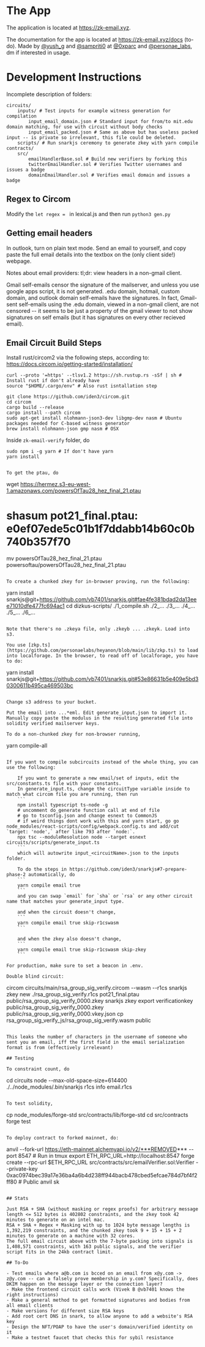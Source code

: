 # The App

The application is located at https://zk-email.xyz.

The documentation for the app is located at https://zk-email.xyz/docs (to-do). Made by [@yush_g](https://twitter.com/yush_g) and [@sampriti0](https://twitter.com/sampriti0) at [@0xparc](https://twitter.com/0xparc) and [@personae_labs](https://twitter.com/personae_labs), dm if interested in usage.

# Development Instructions

Incomplete description of folders:

```
circuits/
    inputs/ # Test inputs for example witness generation for compilation
        input_email_domain.json # Standard input for from/to mit.edu domain matching, for use with circuit without body checks
        input_email_packed.json # Same as above but has useless packed input -- is private so irrelevant, this file could be deleted.
    scripts/ # Run snarkjs ceremony to generate zkey with yarn compile
contracts/
    src/
        emailHandlerBase.sol # Build new verifiers by forking this
        twitterEmailHandler.sol # Verifies Twitter usernames and issues a badge
        domainEmailHandler.sol # Verifies email domain and issues a badge
```

## Regex to Circom

Modify the `let regex = ` in lexical.js and then run `python3 gen.py`

## Getting email headers

In outlook, turn on plain text mode. Send an email to yourself, and copy paste the full email details into the textbox on the (only client side!) webpage.

Notes about email providers: tl;dr: view headers in a non-gmail client.

Gmail self-emails censor the signature of the mailserver, and unless you use google apps script, it is not generated. .edu domain, hotmail, custom domain, and outlook domain self-emails have the signatures. In fact, Gmail-sent self-emails using the .edu domain, viewed in a non-gmail client, are not censored -- it seems to be just a property of the gmail viewer to not show signatures on self emails (but it has signatures on every other recieved email).

## Email Circuit Build Steps

Install rust/circom2 via the following steps, according to: https://docs.circom.io/getting-started/installation/

```
curl --proto '=https' --tlsv1.2 https://sh.rustup.rs -sSf | sh # Install rust if don't already have
source "$HOME/.cargo/env" # Also rust isntallation step

git clone https://github.com/iden3/circom.git
cd circom
cargo build --release
cargo install --path circom
sudo apt-get install nlohmann-json3-dev libgmp-dev nasm # Ubuntu packages needed for C-based witness generator
brew install nlohmann-json gmp nasm # OSX
```

Inside `zk-email-verify` folder, do

```
sudo npm i -g yarn # If don't have yarn
yarn install
```

```

To get the ptau, do

```
wget https://hermez.s3-eu-west-1.amazonaws.com/powersOfTau28_hez_final_21.ptau
# shasum pot21_final.ptau: e0ef07ede5c01b1f7ddabb14b60c0b740b357f70
mv powersOfTau28_hez_final_21.ptau powersoftau/powersOfTau28_hez_final_21.ptau
```

To create a chunked zkey for in-browser proving, run the following:

```
yarn install snarkjs@git+https://github.com/vb7401/snarkjs.git#fae4fe381bdad2da13eee71010dfe477fc694ac1
cd dizkus-scripts/
./1_compile.sh
./2_...
./3_...
./4_...
./5_...
./6_...
```

Note that there's no .zkeya file, only .zkeyb ... .zkeyk. Load into s3.

You use [zkp.ts](https://github.com/personaelabs/heyanon/blob/main/lib/zkp.ts) to load into localforage. In the browser, to read off of localforage, you have to do:

```
yarn install snarkjs@git+https://github.com/vb7401/snarkjs.git#53e86631b5e409e5bd30300611b495ca469503bc
```

Change s3 address to your bucket.

Put the email into ...*eml. Edit generate_input.json to import it. Manually copy paste the modulus in the resulting generated file into solidity verified mailserver keys.

To do a non-chunked zkey for non-browser running,

```
yarn compile-all
```

If you want to compile subcircuits instead of the whole thing, you can use the following:

    If you want to generate a new email/set of inputs, edit the src/constants.ts file with your constants.
    In generate_input.ts, change the circuitType variable inside to match what circom file you are running, then run
    ```
    npm install typescript ts-node -g
    # uncomment do_generate function call at end of file
    # go to tsconfig.json and change esnext to CommonJS
    # if weird things dont work with this and yarn start, go go node_modules/react-scripts/config/webpack.config.ts and add/cut `target: 'node',` after like 793 after `node:`.
    npx tsc --moduleResolution node --target esnext circuits/scripts/generate_input.ts
    ```
    which will autowrite input_<circuitName>.json to the inputs folder.

    To do the steps in https://github.com/iden3/snarkjs#7-prepare-phase-2 automatically, do
    ```
    yarn compile email true
    ```
    and you can swap `email` for `sha` or `rsa` or any other circuit name that matches your generate_input type.

    and when the circuit doesn't change,
    ```
    yarn compile email true skip-r1cswasm
    ```

    and when the zkey also doesn't change,
    ```
    yarn compile email true skip-r1cswasm skip-zkey
    ```

For production, make sure to set a beacon in .env.

Double blind circuit:

```
circom circuits/main/rsa_group_sig_verify.circom --wasm --r1cs
snarkjs zkey new ./rsa_group_sig_verify.r1cs pot21_final.ptau public/rsa_group_sig_verify_0000.zkey
snarkjs zkey export verificationkey public/rsa_group_sig_verify_0000.zkey public/rsa_group_sig_verify_0000.vkey.json
cp rsa_group_sig_verify_js/rsa_group_sig_verify.wasm public
```

This leaks the number of characters in the username of someone who sent you an email, iff the first field in the email serialization format is from (effectively irrelevant)

## Testing

To constraint count, do

```
cd circuits
node --max-old-space-size=614400 ./../node_modules/.bin/snarkjs r1cs info email.r1cs
```

To test solidity,
```
cp node_modules/forge-std src/contracts/lib/forge-std
cd src/contracts
forge test
```

To deploy contract to forked mainnet, do:

```
anvil --fork-url https://eth-mainnet.alchemyapi.io/v2/***REMOVED*** --port 8547 # Run in tmux
export ETH_RPC_URL=http://localhost:8547
forge create --rpc-url $ETH_RPC_URL src/contracts/src/emailVerifier.sol:Verifier --private-key  0xac0974bec39a17e36ba4a6b4d238ff944bacb478cbed5efcae784d7bf4f2ff80 # Public anvil sk
```

## Stats

Just RSA + SHA (without masking or regex proofs) for arbitrary message length <= 512 bytes is 402802 constraints, and the zkey took 42 minutes to generate on an intel mac.
RSA + SHA + Regex + Masking with up to 1024 byte message lengths is 1,392,219 constraints, and the chunked zkey took 9 + 15 + 15 + 2 minutes to generate on a machine with 32 cores.
The full email circuit above with the 7-byte packing into signals is 1,408,571 constraints, with 163 public signals, and the verifier script fits in the 24kb contract limit.

## To-Do

- Test emails where a@b.com is bcced on an email from x@y.com -> z@y.com -- can a falsely prove membership in y.com? Specifically, does DKIM happen on the message layer or the connection layer?
- Make the frontend circuit calls work (Vivek B @vb7401 knows the right instructions)
- Make a general method to get formatted signatures and bodies from all email clients
- Make versions for different size RSA keys
- Add root cert DNS in snark, to allow anyone to add a website's RSA key
- Design the NFT/POAP to have the user's domain/verified identity on it
- Make a testnet faucet that checks this for sybil resistance
